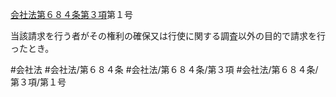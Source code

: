[会社法第６８４条第３項](会社法＿＿＿＿第６８４条第３項)第１号

当該請求を行う者がその権利の確保又は行使に関する調査以外の目的で請求を行ったとき。


#会社法
#会社法/第６８４条
#会社法/第６８４条/第３項
#会社法/第６８４条/第３項/第１号

